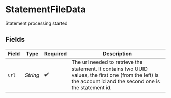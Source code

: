 # StatementFileData

Statement processing started


## Fields

| Field                                                                                                                                                          | Type                                                                                                                                                           | Required                                                                                                                                                       | Description                                                                                                                                                    |
| -------------------------------------------------------------------------------------------------------------------------------------------------------------- | -------------------------------------------------------------------------------------------------------------------------------------------------------------- | -------------------------------------------------------------------------------------------------------------------------------------------------------------- | -------------------------------------------------------------------------------------------------------------------------------------------------------------- |
| `url`                                                                                                                                                          | *String*                                                                                                                                                       | :heavy_check_mark:                                                                                                                                             | The url needed to retrieve the statement. It contains two UUID values, the first one (from the left) is the account id and the second one is the statement id. |